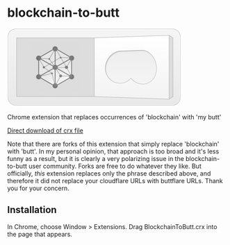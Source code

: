 blockchain-to-butt
=============

![](logo.png)

Chrome extension that replaces occurrences of 'blockchain' with 'my butt'

[Direct download of crx file](https://github.com/panicsteve/cloud-to-butt/blob/master/CloudToButt.crx?raw=true)

Note that there are forks of this extension that simply replace 'blockchain' with 'butt'.
In my personal opinion, that approach is too broad and it's less funny as a result, but it is clearly a very
polarizing issue in the blockchain-to-butt user community.  Forks are free to do whatever they like.  But officially, _this_ extension replaces only the phrase described above, and therefore it did not replace your cloudflare URLs with buttflare URLs. Thank you for your concern.

Installation
------------

In Chrome, choose Window > Extensions.  Drag BlockchainToButt.crx into the page that appears.
